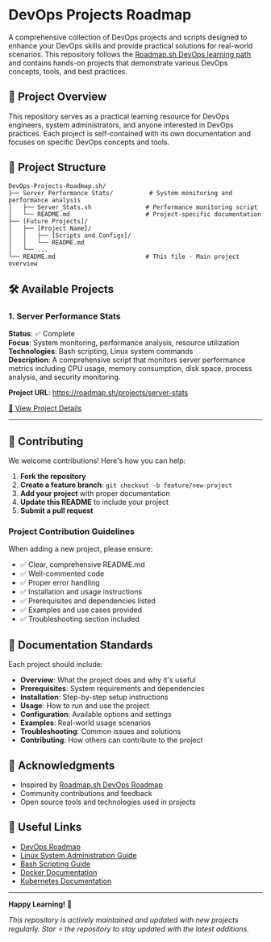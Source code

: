 # DevOps Projects Roadmap

A comprehensive collection of DevOps projects and scripts designed to enhance your DevOps skills and provide practical solutions for real-world scenarios. This repository follows the [Roadmap.sh DevOps learning path](https://roadmap.sh/devops) and contains hands-on projects that demonstrate various DevOps concepts, tools, and best practices.

## 🚀 Project Overview

This repository serves as a practical learning resource for DevOps engineers, system administrators, and anyone interested in DevOps practices. Each project is self-contained with its own documentation and focuses on specific DevOps concepts and tools.

## 📁 Project Structure

```
DevOps-Projects-Roadmap.sh/
├── Server Performance Stats/          # System monitoring and performance analysis
│   ├── Server_Stats.sh               # Performance monitoring script
│   └── README.md                     # Project-specific documentation
├── [Future Projects]/
│   ├── [Project Name]/
│   │   ├── [Scripts and Configs]/
│   │   └── README.md
│   └── ...
└── README.md                         # This file - Main project overview
```

## 🛠️ Available Projects


### 1. Server Performance Stats

**Status**: ✅ Complete  
**Focus**: System monitoring, performance analysis, resource utilization  
**Technologies**: Bash scripting, Linux system commands  
**Description**: A comprehensive script that monitors server performance metrics including CPU usage, memory consumption, disk space, process analysis, and security monitoring.

**Project URL**: https://roadmap.sh/projects/server-stats

[📖 View Project Details](./Server%20Performance%20Stats/README.md)

---

## 🤝 Contributing

We welcome contributions! Here's how you can help:

1. **Fork the repository**
2. **Create a feature branch**: `git checkout -b feature/new-project`
3. **Add your project** with proper documentation
4. **Update this README** to include your project
5. **Submit a pull request**

### Project Contribution Guidelines

When adding a new project, please ensure:

- ✅ Clear, comprehensive README.md
- ✅ Well-commented code
- ✅ Proper error handling
- ✅ Installation and usage instructions
- ✅ Prerequisites and dependencies listed
- ✅ Examples and use cases provided
- ✅ Troubleshooting section included

## 📖 Documentation Standards

Each project should include:

- **Overview**: What the project does and why it's useful
- **Prerequisites**: System requirements and dependencies
- **Installation**: Step-by-step setup instructions
- **Usage**: How to run and use the project
- **Configuration**: Available options and settings
- **Examples**: Real-world usage scenarios
- **Troubleshooting**: Common issues and solutions
- **Contributing**: How others can contribute to the project

## 🙏 Acknowledgments

- Inspired by [Roadmap.sh DevOps Roadmap](https://roadmap.sh/devops)
- Community contributions and feedback
- Open source tools and technologies used in projects

## 🔗 Useful Links

- [DevOps Roadmap](https://roadmap.sh/devops)
- [Linux System Administration Guide](https://www.linux.org/)
- [Bash Scripting Guide](https://www.gnu.org/software/bash/manual/)
- [Docker Documentation](https://docs.docker.com/)
- [Kubernetes Documentation](https://kubernetes.io/docs/)

---

**Happy Learning! 🚀**

*This repository is actively maintained and updated with new projects regularly. Star ⭐ the repository to stay updated with the latest additions.*
